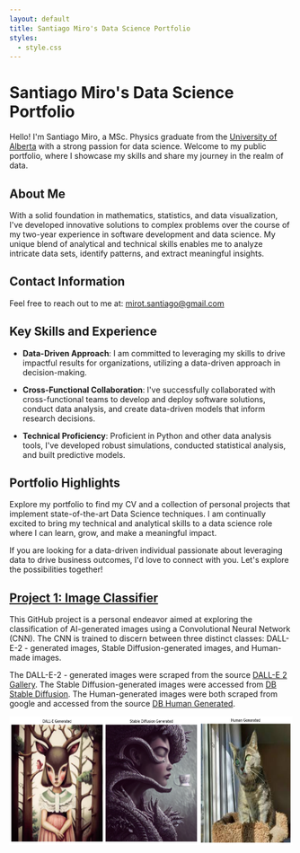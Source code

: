 ```yaml
---
layout: default
title: Santiago Miro's Data Science Portfolio
styles:
  - style.css
---
```


# Santiago Miro's Data Science Portfolio

Hello! I'm Santiago Miro, a MSc. Physics graduate from the [University of Alberta](https://en.wikipedia.org/wiki/University_of_Alberta) with a strong passion for data science. Welcome to my public portfolio, where I showcase my skills and share my journey in the realm of data.

## About Me
With a solid foundation in mathematics, statistics, and data visualization, I've developed innovative solutions to complex problems over the course of my two-year experience in software development and data science. My unique blend of analytical and technical skills enables me to analyze intricate data sets, identify patterns, and extract meaningful insights.

## Contact Information

Feel free to reach out to me at: mirot.santiago@gmail.com

## Key Skills and Experience

* **Data-Driven Approach**: I am committed to leveraging my skills to drive impactful results for organizations, utilizing a data-driven approach in decision-making.

* **Cross-Functional Collaboration**: I've successfully collaborated with cross-functional teams to develop and deploy software solutions, conduct data analysis, and create data-driven models that inform research decisions.

* **Technical Proficiency**: Proficient in Python and other data analysis tools, I've developed robust simulations, conducted statistical analysis, and built predictive models.

## Portfolio Highlights

Explore my portfolio to find my CV and a collection of personal projects that implement state-of-the-art Data Science techniques. I am continually excited to bring my technical and analytical skills to a data science role where I can learn, grow, and make a meaningful impact.

If you are looking for a data-driven individual passionate about leveraging data to drive business outcomes, I'd love to connect with you. Let's explore the possibilities together!

## [Project 1: Image Classifier](https://github.com/SantMiro/Image_Classifier)

This GitHub project is a personal endeavor aimed at exploring the classification of AI-generated images using a Convolutional Neural Network (CNN). The CNN is trained to discern between three distinct classes:  DALL-E-2 - generated images, Stable Diffusion-generated images, and Human-made images. 

The DALL-E-2 - generated images were scraped from the source [DALL-E 2 Gallery](https://dalle2.gallery).
The Stable Diffusion-generated images were accessed from [DB Stable Diffusion](https://huggingface.co/datasets/poloclub/diffusiondb).
The Human-generated images were both scraped from google and accessed from the source [DB Human Generated](https://huggingface.co/datasets/poloclub/diffusiondb).

<p align="center">
<img src="./Images/combined_figure.png" width="570" height="230" />
</p>

